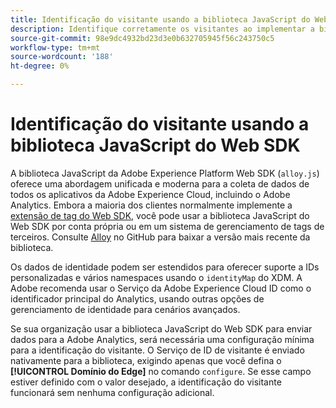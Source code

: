 ```yaml
---
title: Identificação do visitante usando a biblioteca JavaScript do Web SDK
description: Identifique corretamente os visitantes ao implementar a biblioteca JavaScript do Web SDK.
source-git-commit: 98e9dc4932bd23d3e0b632705945f56c243750c5
workflow-type: tm+mt
source-wordcount: '188'
ht-degree: 0%

---
```


# Identificação do visitante usando a biblioteca JavaScript do Web SDK

A biblioteca JavaScript da Adobe Experience Platform Web SDK (`alloy.js`) oferece uma abordagem unificada e moderna para a coleta de dados de todos os aplicativos da Adobe Experience Cloud, incluindo o Adobe Analytics. Embora a maioria dos clientes normalmente implemente a [extensão de tag do Web SDK](web-sdk-extension.md), você pode usar a biblioteca JavaScript do Web SDK por conta própria ou em um sistema de gerenciamento de tags de terceiros. Consulte [Alloy](https://github.com/adobe/alloy) no GitHub para baixar a versão mais recente da biblioteca.

Os dados de identidade podem ser estendidos para oferecer suporte a IDs personalizadas e vários namespaces usando o `identityMap` do XDM. A Adobe recomenda usar o Serviço da Adobe Experience Cloud ID como o identificador principal do Analytics, usando outras opções de gerenciamento de identidade para cenários avançados.

Se sua organização usar a biblioteca JavaScript do Web SDK para enviar dados para a Adobe Analytics, será necessária uma configuração mínima para a identificação do visitante. O Serviço de ID de visitante é enviado nativamente para a biblioteca, exigindo apenas que você defina o **[!UICONTROL Domínio do Edge]** no comando `configure`. Se esse campo estiver definido com o valor desejado, a identificação do visitante funcionará sem nenhuma configuração adicional.
